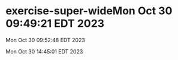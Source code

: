 # exercise-super-wideMon Oct 30 09:49:21 EDT 2023


Mon Oct 30 09:52:48 EDT 2023


Mon Oct 30 14:45:01 EDT 2023
